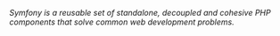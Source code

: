 *Symfony is a reusable set of standalone, decoupled and cohesive PHP components that solve common web development problems.*
